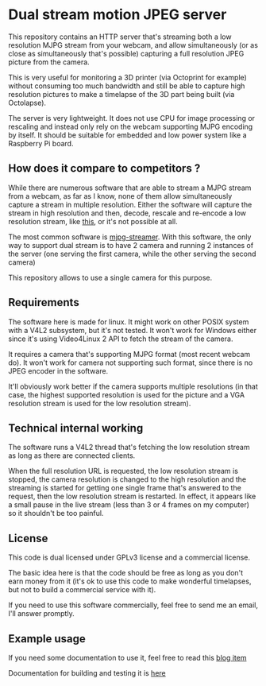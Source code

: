 # Dual stream motion JPEG server

This repository contains an HTTP server that's streaming both a low resolution MJPG stream from your webcam, and allow simultaneously (or as close as simultaneously that's possible) capturing a full resolution JPEG picture from the camera.


This is very useful for monitoring a 3D printer (via Octoprint for example) without consuming too much bandwidth and still be able to capture high resolution pictures to make a timelapse of the 3D part being built (via Octolapse).

The server is very lightweight. It does not use CPU for image processing or rescaling and instead only rely on the webcam supporting MJPG encoding by itself. It should be suitable for embedded and low power system like a Raspberry Pi board.



## How does it compare to competitors ?

While there are numerous software that are able to stream a MJPG stream from a webcam, as far as I know, none of them allow simultaneously capture a stream in multiple resolution. Either the software will capture the stream in high resolution and then, decode, rescale and re-encode a low resolution stream, like [this](https://github.com/jacksonliam/mjpg-streamer/pull/149), or it's not possible at all.

The most common software is [mjpg-streamer](https://github.com/jacksonliam/mjpg-streamer).
With this software, the only way to support dual stream is to have 2 camera and running 2 instances of the server (one serving the first camera, while the other serving the second camera)


This repository allows to use a single camera for this purpose.


## Requirements

The software here is made for linux. It might work on other POSIX system with a V4L2 subsystem, but it's not tested. It won't work for Windows either since it's using Video4Linux 2 API to fetch the stream of the camera.

It requires a camera that's supporting MJPG format (most recent webcam do). It won't work for camera not supporting such format, since there is no JPEG encoder in the software.

It'll obviously work better if the camera supports multiple resolutions (in that case, the highest supported resolution is used for the picture and a VGA resolution stream is used for the low resolution stream).


## Technical internal working

The software runs a V4L2 thread that's fetching the low resolution stream as long as there are connected clients.

When the full resolution URL is requested, the low resolution stream is stopped, the camera resolution is changed to the high resolution and the streaming is started for getting one single frame that's answered to the request, then the low resolution stream is restarted. In effect, it appears like a small pause in the live stream (less than 3 or 4 frames on my computer) so it shouldn't be too painful.

## License

This code is dual licensed under GPLv3 license and a commercial license. 

The basic idea here is that the code should be free as long as you don't earn money from it (it's ok to use this code to make wonderful timelapses, but not to build a commercial service with it).

If you need to use this software commercially, feel free to send me an email, I'll answer promptly.

## Example usage

If you need some documentation to use it, feel free to read this [blog item](https://blog.cyril.by/en/3d-printers/easiest-way-to-make-timelapse-of-your-3d-prints)

Documentation for building and testing it is [here](https://blog.cyril.by/en/documentation/documentation-for-mjpgserver)



